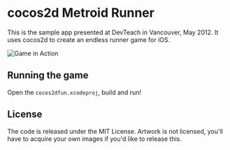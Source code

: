 # cocos2d Metroid Runner

This is the sample app presented at DevTeach in Vancouver, May 2012.  It uses cocos2d to create an endless runner game for iOS.

![Game in Action](http://cl.ly/3Y3c1k3A2U0A2n0Q2e1v/cocos2d-1.png)

## Running the game

Open the `cocos2dfun.xcodeproj`, build and run!


## License

The code is released under the MIT License.  Artwork is not licensed, you'll have to acquire your own images if you'd like to release this.
